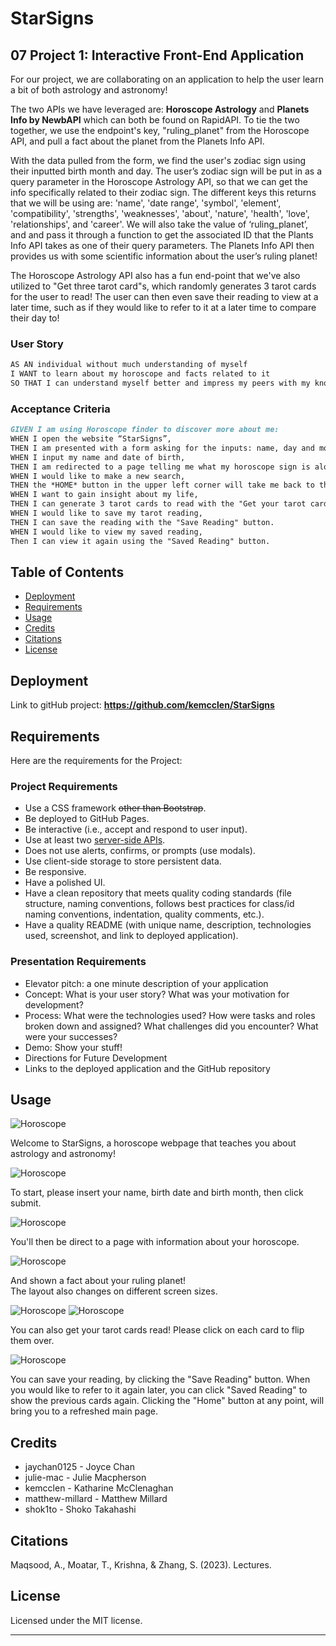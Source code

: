 # StarSigns

## 07 Project 1: Interactive Front-End Application

For our project, we are collaborating on an application to help the user learn a bit of both astrology and astronomy! 

The two APIs we have leveraged are: **Horoscope Astrology** and **Planets Info by NewbAPI** which can both be found on RapidAPI. To tie the two together, we use the endpoint's key, "ruling_planet" from the Horoscope API, and pull a fact about the planet from the Planets Info API.

With the data pulled from the form, we find the user's zodiac sign using their inputted birth month and day.
The user’s zodiac sign will be put in as a query parameter in the Horoscope Astrology API, so that we can get the info specifically related to their zodiac sign. The different keys this returns that we will be using are: 'name', 'date range', 'symbol', 'element', 'compatibility', 'strengths', 'weaknesses', 'about', 'nature', 'health', 'love', 'relationships', and 'career'.
We will also take the value of ‘ruling_planet’, and and pass it through a function to get the associated ID that the Plants Info API takes as one of their query parameters. The Planets Info API then provides us with some scientific information about the user’s ruling planet!

The Horoscope Astrology API also has a fun end-point that we've also utilized to "Get three tarot card"s, which randomly generates 3 tarot cards for the user to read! The user can then even save their reading to view at a later time, such as if they would like to refer to it at a later time to compare their day to!


### User Story
```md
AS AN individual without much understanding of myself
I WANT to learn about my horoscope and facts related to it
SO THAT I can understand myself better and impress my peers with my knowledge.
```

### Acceptance Criteria
```md
GIVEN I am using Horoscope finder to discover more about me:
WHEN I open the website “StarSigns”,
THEN I am presented with a form asking for the inputs: name, day and month of birth.
WHEN I input my name and date of birth,
THEN I am redirected to a page telling me what my horoscope sign is along with its associated information, and a fact about its ruling planet.
WHEN I would like to make a new search, 
THEN the *HOME* button in the upper left corner will take me back to the main page where I can enter new data.
WHEN I want to gain insight about my life,
THEN I can generate 3 tarot cards to read with the "Get your tarot cards reading" button at the bottom.
WHEN I would like to save my tarot reading, 
THEN I can save the reading with the "Save Reading" button. 
WHEN I would like to view my saved reading, 
Then I can view it again using the "Saved Reading" button.
```


## Table of Contents

- [Deployment](#deployment)
- [Requirements](#requirements)
- [Usage](#usage)
- [Credits](#credits)
- [Citations](#citations)
- [License](#license)


## Deployment

Link to gitHub project: 
**https://github.com/kemcclen/StarSigns**


## Requirements

Here are the requirements for the Project:
### Project Requirements
* Use a CSS framework ~~other than Bootstrap~~.
* Be deployed to GitHub Pages.
* Be interactive (i.e., accept and respond to user input).
* Use at least two [server-side APIs](https://coding-boot-camp.github.io/full-stack/apis/api-resources).
* Does not use alerts, confirms, or prompts (use modals).
* Use client-side storage to store persistent data.
* Be responsive.
* Have a polished UI.
* Have a clean repository that meets quality coding standards (file structure, naming conventions, follows best practices for class/id naming conventions, indentation, quality comments, etc.).
* Have a quality README (with unique name, description, technologies used, screenshot, and link to deployed application).

### Presentation Requirements
* Elevator pitch: a one minute description of your application
* Concept: What is your user story? What was your motivation for development?
* Process: What were the technologies used? How were tasks and roles broken down and assigned? What challenges did you encounter? What were your successes?
* Demo: Show your stuff!
* Directions for Future Development
* Links to the deployed application and the GitHub repository


## Usage

![Horoscope](./assets/screenshots/starsigns-main.png)

Welcome to StarSigns, a horoscope webpage that teaches you about astrology and astronomy! 

![Horoscope](./assets/screenshots/starsigns-main-wInput.png)

To start, please insert your name, birth date and birth month, then click submit. 

![Horoscope](./assets/screenshots/starsigns-horoscope.png)

You'll then be direct to a page with information about your horoscope.

![Horoscope](./assets/screenshots/starsigns-planetInfo.png)

And shown a fact about your ruling planet!  
The layout also changes on different screen sizes.

![Horoscope](./assets/screenshots/starsigns-tarot.png)
![Horoscope](./assets/screenshots/starsigns-tarot-openCards.png)

You can also get your tarot cards read! Please click on each card to flip them over. 

![Horoscope](./assets/screenshots/starsigns-tarot-savedReading.png)

You can save your reading, by clicking the "Save Reading" button. When you would like to refer to it again later, you can click "Saved Reading" to show the previous cards again. Clicking the "Home" button at any point, will bring you to a refreshed main page. 


## Credits

- jaychan0125  - Joyce Chan
- julie-mac  - Julie Macpherson
- kemcclen  - Katharine McClenaghan
- matthew-millard  - Matthew Millard 
- shok1to  - Shoko Takahashi


## Citations

Maqsood, A., Moatar, T., Krishna, &amp; Zhang, S. (2023). Lectures. 


## License

Licensed under the MIT license.

---
